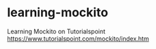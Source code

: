 # learning-mockito
Learning Mockito on Tutorialspoint https://www.tutorialspoint.com/mockito/index.htm
